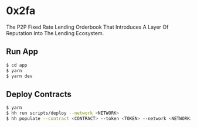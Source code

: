 # 0x2fa

The P2P Fixed Rate Lending Orderbook That Introduces A Layer Of Reputation Into The Lending Ecosystem.

## Run App

```sh
$ cd app
$ yarn
$ yarn dev
```

## Deploy Contracts

```sh
$ yarn
$ hh run scripts/deploy --network <NETWORK>
$ hh populate --contract <CONTRACT> --token <TOKEN> --network <NETWORK>
```
